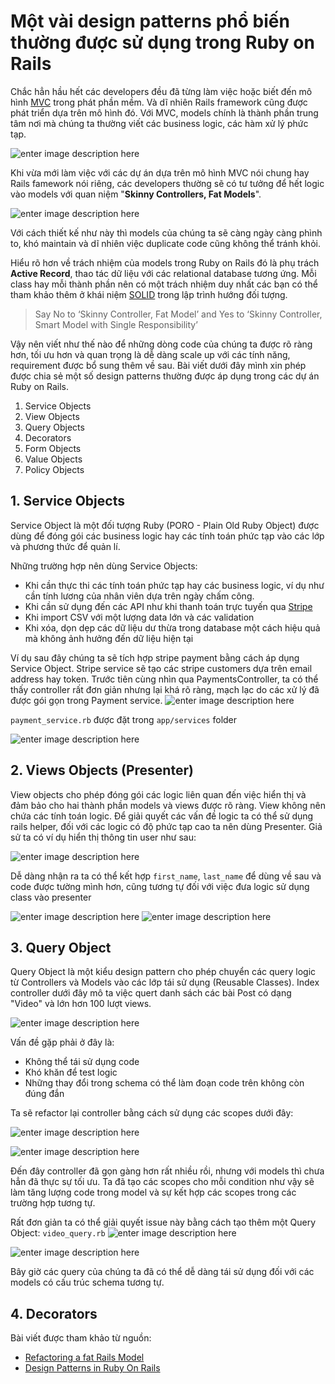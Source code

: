 # Một vài design patterns phổ biến thường được sử dụng trong Ruby on Rails

Chắc hẳn hầu hết các developers đều đã từng làm việc hoặc biết đến mô hình [MVC](https://en.wikipedia.org/wiki/Model%E2%80%93view%E2%80%93controller) trong phát phần mềm. Và dĩ nhiên Rails framework cũng được phát triển dựa trên mô hình đó.
Với MVC, models chính là thành phần trung tâm nơi mà chúng ta thường viết các business logic, các hàm xử lý phức tạp. 

![enter image description here](https://miro.medium.com/max/1256/1*8hkrKsTgJa6fIliAVWledQ.jpeg)

Khi vừa mới làm việc với các dự án dựa trên mô hình MVC nói chung hay 
Rails famework nói riêng, các developers thường sẽ có tư tưởng để hết logic vào models với quan niệm "**Skinny Controllers, Fat Models**". 

![enter image description here](https://miro.medium.com/max/1400/1*qFKKaOlJD47EC-8lNzJdBg.jpeg)

Với cách thiết kế như này thì models của chúng ta sẽ càng ngày càng phình to, khó maintain và dĩ nhiên việc duplicate code cũng không thể tránh khỏi. 

Hiểu rõ hơn về trách nhiệm của models trong Ruby on Rails đó là phụ trách **Active Record**, thao tác dữ liệu với các relational database tương ứng. Mỗi class hay mỗi thành phần nên có một trách nhiệm duy nhất các bạn có thể tham khảo thêm ở khái niệm [SOLID](https://en.wikipedia.org/wiki/SOLID) trong lập trình hướng đối tượng.

> Say No to ‘Skinny Controller, Fat Model’ and Yes to ‘Skinny Controller, Smart Model with Single Responsibility’

Vậy nên viết như thế nào để những dòng code của chúng ta được rõ ràng hơn, tối ưu hơn và quan trọng là dễ dàng scale up với các tính năng, requirement được bổ sung thêm về sau. Bài viết dưới đây mình xin phép được chia sẻ một số design patterns thường được áp dụng trong các dự án Ruby on Rails.
 1. Service Objects
 2. View Objects
 3. Query Objects
 4. Decorators
 5. Form Objects
 6. Value Objects
 7. Policy Objects

## 1. Service Objects
Service Object là một đối tượng Ruby (PORO - Plain Old Ruby Object) được dùng để đóng gói các business logic hay các tính toán phức tạp vào các lớp và phương thức để quản lí.

Những trường hợp nên dùng Service Objects: 
 - Khi cần thực thi các tính toán phức tạp hay các business logic, ví dụ như cần tính lương của nhân viên dựa trên ngày chấm công.
 - Khi cần sử dụng đến các API như khi thanh toán trực tuyến qua [Stripe](https://stripe.com/)
 - Khi import CSV với một lượng data lớn và các validation
 - Khi xóa, dọn dẹp các dữ liệu dư thừa trong database một cách hiệu quả mà không ảnh hưởng đến dữ liệu hiện tại

Ví dụ sau đây chúng ta sẽ tích hợp stripe payment bằng cách áp dụng Service Object. Stripe service sẽ tạo các stripe customers dựa trên email address hay token.
Trước tiên cùng nhìn qua PaymentsController, ta có thể thấy controller rất đơn giản nhưng lại khá rõ ràng, mạch lạc do các xử lý đã được gói gọn trong Payment service.
![enter image description here](https://www.bacancytechnology.com/blog/wp-content/uploads/2019/12/1.png)

`payment_service.rb` được đặt trong `app/services` folder

![enter image description here](https://www.bacancytechnology.com/blog/wp-content/uploads/2019/12/2.png)

## 2. Views Objects (Presenter)
View objects cho phép đóng gói các logic liên quan đến việc hiển thị và đảm bảo cho hai thành phần models và views được rõ ràng. View không nên chứa các tính toán logic.
Để giải quyết các vấn đề logic ta có thể sử dụng rails helper, đối với các logic có độ phức tạp cao ta nên dùng Presenter. 
Giả sử ta có ví dụ hiển thị thông tin user như sau: 

![enter image description here](https://www.bacancytechnology.com/blog/wp-content/uploads/2019/12/3.png)

Dễ dàng nhận ra ta có thể kết hợp `first_name`, `last_name` để dùng về sau và code được tường mình hơn, cũng tương tự đối với việc đưa logic sử dụng class vào presenter

![enter image description here](https://www.bacancytechnology.com/blog/wp-content/uploads/2019/12/4.png)
![enter image description here](https://www.bacancytechnology.com/blog/wp-content/uploads/2019/12/5.png)

## 3. Query Object
Query Object là một kiểu design pattern cho phép chuyển các query logic từ Controllers và Models vào các lớp tái sử dụng (Reusable Classes).
Index controller dưới đây mô ta việc quert danh sách các bài Post có dạng "Video" và lớn hơn 100 lượt views.

![enter image description here](https://www.bacancytechnology.com/blog/wp-content/uploads/2019/12/6.png)

Vấn đề gặp phải ở đây là: 

 - Không thể tái sử dụng code
 - Khó khăn để test logic
 - Những thay đổi trong schema có thể làm đoạn code trên không còn đúng đắn

Ta sẽ refactor lại controller bằng cách sử dụng các scopes dưới đây:

![enter image description here](https://www.bacancytechnology.com/blog/wp-content/uploads/2019/12/7.png)

![enter image description here](https://www.bacancytechnology.com/blog/wp-content/uploads/2019/12/8.png)

Đến đây controller đã gọn gàng hơn rất nhiều rồi, nhưng với models thì chưa hẳn đã thực sự tối ưu. Ta đã tạo các scopes cho mỗi condition như vậy sẽ làm tăng lượng code trong model và sự kết hợp các scopes trong các trường hợp tương tự.

Rất đơn giản ta có thể giải quyết issue này bằng cách tạo thêm một Query Object: `video_query.rb`
![enter image description here](https://www.bacancytechnology.com/blog/wp-content/uploads/2019/12/9.png)

![enter image description here](https://www.bacancytechnology.com/blog/wp-content/uploads/2019/12/10.png)

Bây giờ các query của chúng ta đã có thể dễ dàng tái sử dụng đối với các models có cấu trúc schema tương tự.
## 4. Decorators


Bài viết được tham khảo từ nguồn: 
 - [Refactoring a fat Rails Model](https://medium.com/@jaysadiq/refactoring-a-fat-rails-model-dc3cfda64d22)
 - [Design Patterns in Ruby On Rails](https://www.bacancytechnology.com/blog/design-patterns-in-ruby-on-rails)

